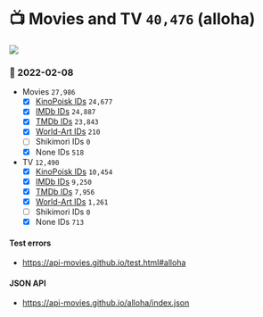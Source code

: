 # :tv: Movies and TV `40,476` (alloha)

<a href="https://API-Movies.github.io"><img src="https://API-Movies.github.io/banner.png?cache"></a>

### :date: 2022-02-08
- Movies `27,986`
  - [x] <a href="https://API-Movies.github.io/alloha/movie_kinopoisk_ids.json">KinoPoisk IDs</a> `24,677`
  - [x] <a href="https://API-Movies.github.io/alloha/movie_imdb_ids.json">IMDb IDs</a> `24,887`
  - [x] <a href="https://API-Movies.github.io/alloha/movie_tmdb_ids.json">TMDb IDs</a> `23,843`
  - [x] <a href="https://API-Movies.github.io/alloha/movie_world_art_ids.json">World-Art IDs</a> `210`
  - [ ] Shikimori IDs `0`
  - [x] None IDs `518`
- TV `12,490`
  - [x] <a href="https://API-Movies.github.io/alloha/tv_kinopoisk_ids.json">KinoPoisk IDs</a> `10,454`
  - [x] <a href="https://API-Movies.github.io/alloha/tv_imdb_ids.json">IMDb IDs</a> `9,250`
  - [x] <a href="https://API-Movies.github.io/alloha/tv_tmdb_ids.json">TMDb IDs</a> `7,956`
  - [x] <a href="https://API-Movies.github.io/alloha/tv_world_art_ids.json">World-Art IDs</a> `1,261`
  - [ ] Shikimori IDs `0`
  - [x] None IDs `713`
#### Test errors
- <a href='https://api-movies.github.io/test.html#alloha'>https://api-movies.github.io/test.html#alloha</a>
#### JSON API
- <a href='https://api-movies.github.io/alloha/index.json'>https://api-movies.github.io/alloha/index.json</a>
